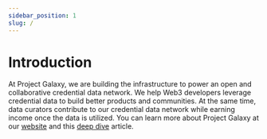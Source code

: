 ```yaml
---
sidebar_position: 1
slug: /
---
```


# Introduction

At Project Galaxy, we are building the infrastructure to power an open and collaborative credential data network. We help Web3 developers leverage credential data to build better products and communities. At the same time, data curators contribute to our credential data network while earning income once the data is utilized. You can learn more about Project Galaxy at our [website](http://galaxy.eco) and this [deep dive](https://blog.galaxy.eco/deep-dive-into-project-galaxy-abd33eceb19b) article.
